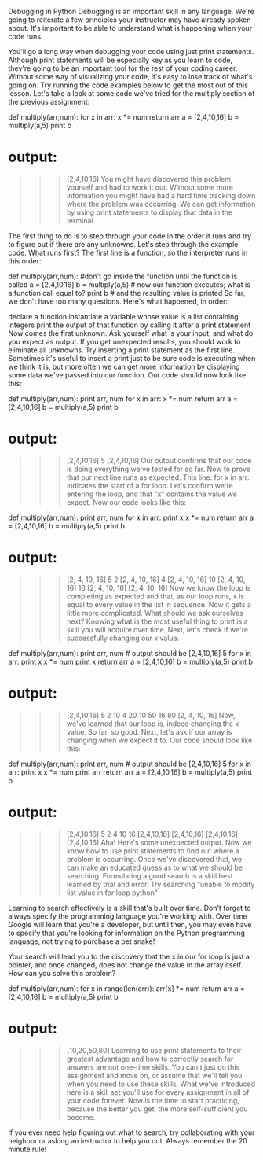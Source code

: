 Debugging in Python
Debugging is an important skill in any language. We're going to reiterate a few principles your instructor may have already spoken about. It's important to be able to understand what is happening when your code runs.

You'll go a long way when debugging your code using just print statements. Although print statements will be especially key as you learn to code, they're going to be an important tool for the rest of your coding career. Without some way of visualizing your code, it's easy to lose track of what's going on. Try running the code examples below to get the most out of this lesson. Let's take a look at some code we've tried for the multiply section of the previous assignment:

def multiply(arr,num):
    for x in arr:
        x *= num
    return arr
a = [2,4,10,16]
b = multiply(a,5)
print b
# output:
>>>[2,4,10,16]
You might have discovered this problem yourself and had to work it out. Without some more information you might have had a hard time tracking down where the problem was occurring. We can get information by using print statements to display that data in the terminal.

The first thing to do is to step through your code in the order it runs and try to figure out if there are any unknowns. Let's step through the example code. What runs first? The first line is a function, so the interpreter runs in this order:

  def multiply(arr,num): #don't go inside the function until the function is called
  a = [2,4,10,16]
  b = multiply(a,5) # now our function executes; what is a function call equal to?
  print b # and the resulting value is printed
So far, we don't have too many questions. Here's what happened, in order:

declare a function
instantiate a variable whose value is a list containing integers
print the output of that function by calling it after a print statement
Now comes the first unknown. Ask yourself what is your input, and what do you expect as output. If you get unexpected results, you should work to eliminate all unknowns. Try inserting a print statement as the first line. Sometimes it's useful to insert a print just to be sure code is executing when we think it is, but more often we can get more information by displaying some data we've passed into our function. Our code should now look like this:

def multiply(arr,num):
    print arr, num
    for x in arr:
        x *= num
    return arr
a = [2,4,10,16]
b = multiply(a,5)
print b
# output:
>>>[2,4,10,16] 5
>>>[2,4,10,16]
Our output confirms that our code is doing everything we've tested for so far. Now to prove that our next line runs as expected. This line: for x in arr: indicates the start of a for loop. Let's confirm we're entering the loop, and that "x" contains the value we expect. Now our code looks like this:

def multiply(arr,num):
    print arr, num
    for x in arr:
        print x
        x *= num
    return arr
a = [2,4,10,16]
b = multiply(a,5)
print b
# output:
>>>[2, 4, 10, 16] 5
>>>2
>>>[2, 4, 10, 16]
>>>4
>>>[2, 4, 10, 16]
>>>10
>>>[2, 4, 10, 16]
>>>16
>>>[2, 4, 10, 16]
>>>[2, 4, 10, 16]
Now we know the loop is completing as expected and that, as our loop runs, x is equal to every value in the list in sequence. Now it gets a little more complicated. What should we ask ourselves next? Knowing what is the most useful thing to print is a skill you will acquire over time. Next, let's check if we're successfully changing our x value.

def multiply(arr,num):
    print arr, num # output should be [2,4,10,16] 5
    for x in arr:
        print x
        x *= num
        print x
    return arr
a = [2,4,10,16]
b = multiply(a,5)
print b
# output:
>>>[2,4,10,16] 5
>>>2
>>>10
>>>4
>>>20
>>>10
>>>50
>>>16
>>>80
>>>[2, 4, 10, 16]
Now, we've learned that our loop is, indeed changing the x value. So far, so good. Next, let's ask if our array is changing when we expect it to. Our code should look like this:

def multiply(arr,num):
    print arr, num # output should be [2,4,10,16] 5
    for x in arr:
        print x
        x *= num
        print arr
    return arr
a = [2,4,10,16]
b = multiply(a,5)
print b
# output:
>>>[2,4,10,16] 5
>>>2
>>>4
>>>10
>>>16
>>>[2,4,10,16]
>>>[2,4,10,16]
>>>[2,4,10,16]
>>>[2,4,10,16]
Aha! Here's some unexpected output. Now we know how to use print statements to find out where a problem is occurring. Once we've discovered that, we can make an educated guess as to what we should be searching. Formulating a good search is a skill best learned by trial and error. Try searching "unable to modify list value in for loop python"

Learning to search effectively is a skill that's built over time. Don't forget to always specify the programming language you're working with. Over time Google will learn that you're a developer, but until then, you may even have to specify that you're looking for information on the Python programming language, not trying to purchase a pet snake!

Your search will lead you to the discovery that the x in our for loop is just a pointer, and once changed, does not change the value in the array itself. How can you solve this problem?

def multiply(arr,num):
    for x in range(len(arr)):
        arr[x] *= num
    return arr
a = [2,4,10,16]
b = multiply(a,5)
print b
# output:
>>>[10,20,50,80]
Learning to use print statements to their greatest advantage and how to correctly search for answers are not one-time skills. You can't just do this assignment and move on, or assume that we'll tell you when you need to use these skills. What we've introduced here is a skill set you'll use for every assignment in all of your code forever. Now is the time to start practicing, because the better you get, the more self-sufficient you become.

If you ever need help figuring out what to search, try collaborating with your neighbor or asking an instructor to help you out. Always remember the 20 minute rule!